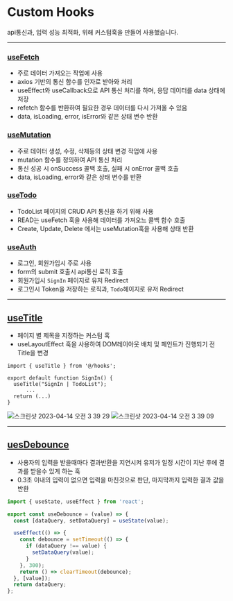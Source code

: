 # Custom Hooks

api통신과, 입력 성능 최적화, 위해 커스텀훅을 만들어 사용했습니다.

---

### [useFetch](https://github.com/wanted-intern-1/pre-onboarding-10th-1-1/blob/develop/src/hooks/useFetch.js)

- 주로 데이터 가져오는 작업에 사용
- axios 기반의 통신 함수를 인자로 받아와 처리
- useEffect와 useCallback으로 API 통신 처리를 하며, 응답 데이터를 data 상태에 저장
- refetch 함수를 반환하여 필요한 경우 데이터를 다시 가져올 수 있음
- data, isLoading, error, isError와 같은 상태 변수 반환

### [useMutation](https://github.com/wanted-intern-1/pre-onboarding-10th-1-1/blob/develop/src/hooks/useMutaion.js)

- 주로 데이터 생성, 수정, 삭제등의 상태 변경 작업에 사용
- mutation 함수를 정의하여 API 통신 처리
- 통신 성공 시 onSuccess 콜백 호출, 실패 시 onError 콜백 호출
- data, isLoading, error와 같은 상태 변수를 반환

### [useTodo](https://github.com/wanted-intern-1/pre-onboarding-10th-1-1/blob/develop/src/hooks/useTodo.js)

- TodoList 페이지의 CRUD API 통신을 하기 위해 사용
- READ는 useFetch 훅을 사용해 데이터를 가져오느 콜백 함수 호출
- Create, Update, Delete 에서는 useMutation훅을 사용해 상태 반환

### [useAuth](https://github.com/wanted-intern-1/pre-onboarding-10th-1-1/blob/develop/src/hooks/useAuth.js)

- 로그인, 회원가입시 주로 사용
- form의 submit 호출시 api통신 로직 호출
- 회원가입시 `SignIn` 페이지로 유저 Redirect
- 로그인시 Token을 저장하는 로직과, `Todo`헤이지로 유저 Redirect

---

## [useTitle](https://github.com/wanted-intern-1/pre-onboarding-10th-1-1/blob/develop/src/hooks/useTitle.js)

- 페이지 별 제목을 지정하는 커스텀 훅
- useLayoutEffect 훅을 사용하여 DOM레이아웃 배치 및 페인트가 진행되기 전 Title을 변경

```JSX
import { useTitle } from '@/hooks';

export default function SignIn() {
  useTitle("SignIn | TodoList");
      ...
  return (...)
}
```

![스크린샷 2023-04-14 오전 3 39 29](https://user-images.githubusercontent.com/83108580/231888068-8b73f661-b760-481e-9e15-ef0b1d3b7808.png) ![스크린샷 2023-04-14 오전 3 39 09](https://user-images.githubusercontent.com/83108580/231888773-b4f9acf9-ff1d-43c3-95f3-1df77fe23453.png)

---

## [uesDebounce](https://github.com/wanted-intern-1/pre-onboarding-10th-1-1/blob/develop/src/hooks/useDebounce.jsx)

- 사용자의 입력을 받을때마다 결과반환을 지연시켜 유저가 일정 시간이 지난 후에 결과를 받을수 있게 하는 훅
- 0.3초 이내의 입력이 없으면 입력을 마친것으로 판단, 마지막까지 입력한 결과 값을 반환

```js
import { useState, useEffect } from 'react';

export const useDebounce = (value) => {
  const [dataQuery, setDataQuery] = useState(value);

  useEffect(() => {
    const debounce = setTimeout(() => {
      if (dataQuery !== value) {
        setDataQuery(value);
      }
    }, 300);
    return () => clearTimeout(debounce);
  }, [value]);
  return dataQuery;
};
```
